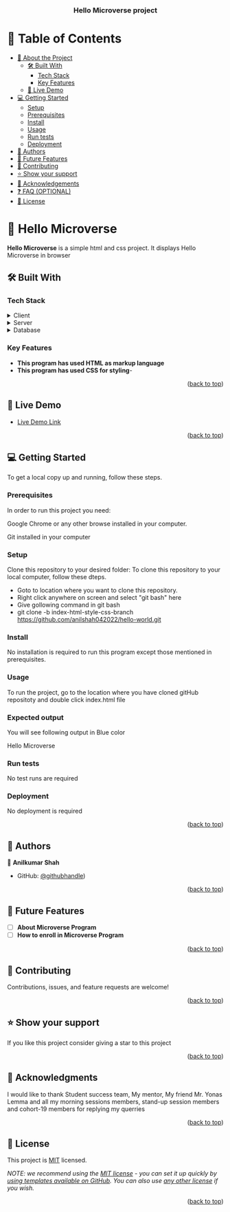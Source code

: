 <a name="readme-top"></a>


<div align="center">
  

  <h3><b>Hello Microverse project</b></h3>

</div>

<!-- TABLE OF CONTENTS -->

# 📗 Table of Contents

- [📖 About the Project](#about-project)
  - [🛠 Built With](#built-with)
    - [Tech Stack](#tech-stack)
    - [Key Features](#key-features)
  - [🚀 Live Demo](#live-demo)
- [💻 Getting Started](#getting-started)
  - [Setup](#setup)
  - [Prerequisites](#prerequisites)
  - [Install](#install)
  - [Usage](#usage)
  - [Run tests](#run-tests)
  - [Deployment](#triangular_flag_on_post-deployment)
- [👥 Authors](#authors)
- [🔭 Future Features](#future-features)
- [🤝 Contributing](#contributing)
- [⭐️ Show your support](#support)
- [🙏 Acknowledgements](#acknowledgements)
- [❓ FAQ (OPTIONAL)](#faq)
- [📝 License](#license)

<!-- PROJECT DESCRIPTION -->

# 📖 Hello Microverse <a name="about-project"></a>

**Hello Microverse** is a simple html and css project. It displays Hello Microverse in browser

## 🛠 Built With <a name="built-with"></a>

### Tech Stack <a name="tech-stack"></a>

<details>
  <summary>Client</summary>
  <ul>
    <li><a href="#">HTML/CSS</a></li>
  </ul>
</details>

<details>
  <summary>Server</summary>
  <ul>
    <li><a href="#">Local host</a></li>
  </ul>
</details>

<details>
<summary>Database</summary>
  <ul>
    <li><a href="#">No database is used</a></li>
  </ul>
</details>

<!-- Features -->

### Key Features <a name="key-features"></a>

- **This program has used HTML as markup language**
- **This program has used CSS for styling**- 

<p align="right">(<a href="#readme-top">back to top</a>)</p>

<!-- LIVE DEMO -->

## 🚀 Live Demo <a name="live-demo"></a>

- [Live Demo Link](https://anilshah042022.github.io/hello-world/)

<p align="right">(<a href="#readme-top">back to top</a>)</p>

<!-- GETTING STARTED -->

## 💻 Getting Started <a name="getting-started"></a>

To get a local copy up and running, follow these steps.

### Prerequisites

In order to run this project you need:

Google Chrome or any other browse installed in your computer. 

Git installed in your computer

### Setup

Clone this repository to your desired folder:
To clone this repository to your local computer, follow these dteps.
  - Goto to location where you want to clone this repository.
  - Right click anywhere on screen and select "git bash" here
  - Give gollowing command in git bash
  - git clone -b index-html-style-css-branch https://github.com/anilshah042022/hello-world.git


### Install

No installation is required to run this program except those mentioned in prerequisites.

### Usage

To run the project, go to the location where you have cloned gitHub repositoty
and double click index.html file

### Expected output
You will see following output in Blue color

Hello Microverse

### Run tests

No test runs are required

### Deployment

No deployment is required

<p align="right">(<a href="#readme-top">back to top</a>)</p>

<!-- AUTHORS -->

## 👥 Authors <a name="authors"></a>

👤 **Anilkumar Shah**

- GitHub: [@githubhandle](https://github.com/anilshah042022))

<p align="right">(<a href="#readme-top">back to top</a>)</p>

<!-- FUTURE FEATURES -->

## 🔭 Future Features <a name="future-features"></a>

- [ ] **About Microverse Program**
- [ ] **How to enroll in Microverse Program**

<p align="right">(<a href="#readme-top">back to top</a>)</p>

<!-- CONTRIBUTING -->

## 🤝 Contributing <a name="contributing"></a>

Contributions, issues, and feature requests are welcome!

<p align="right">(<a href="#readme-top">back to top</a>)</p>

<!-- SUPPORT -->

## ⭐️ Show your support <a name="support"></a>

If you like this project consider giving a star to this project

<p align="right">(<a href="#readme-top">back to top</a>)</p>

<!-- ACKNOWLEDGEMENTS -->

## 🙏 Acknowledgments <a name="acknowledgements"></a>

I would like to thank Student success team, My mentor, My friend Mr. Yonas Lemma and all my morning sessions members, stand-up session members and
cohort-19 members for replying my querries


<p align="right">(<a href="#readme-top">back to top</a>)</p>

<!-- LICENSE -->

## 📝 License <a name="license"></a>

This project is [MIT](./LICENSE) licensed.

_NOTE: we recommend using the [MIT license](https://choosealicense.com/licenses/mit/) - you can set it up quickly by [using templates available on GitHub](https://docs.github.com/en/communities/setting-up-your-project-for-healthy-contributions/adding-a-license-to-a-repository). You can also use [any other license](https://choosealicense.com/licenses/) if you wish._


<p align="right">(<a href="#readme-top">back to top</a>)</p>
